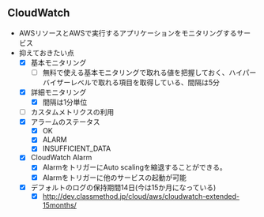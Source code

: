 ## CloudWatch
* AWSリソースとAWSで実行するアプリケーションをモニタリングするサービス
* 抑えておきたい点
  - [X] 基本モニタリング
    - [ ] 無料で使える基本モニタリングで取れる値を把握しておく、ハイパーバイザーレベルで取れる項目を取得している、間隔は5分
  - [X] 詳細モニタリング
    - [X] 間隔は1分単位
  - [ ] カスタムメトリクスの利用
  - [X] アラームのステータス
    - [X] OK
    - [X] ALARM
    - [X] INSUFFICIENT_DATA
  - [X] CloudWatch Alarm
    - [X] AlarmをトリガーにAuto scalingを縮退することができる。
    - [X] Alarmをトリガーに他のサービスの起動が可能
  - [X] デフォルトのログの保持期間14日(今は15か月になっている)
    - [X] http://dev.classmethod.jp/cloud/aws/cloudwatch-extended-15months/
